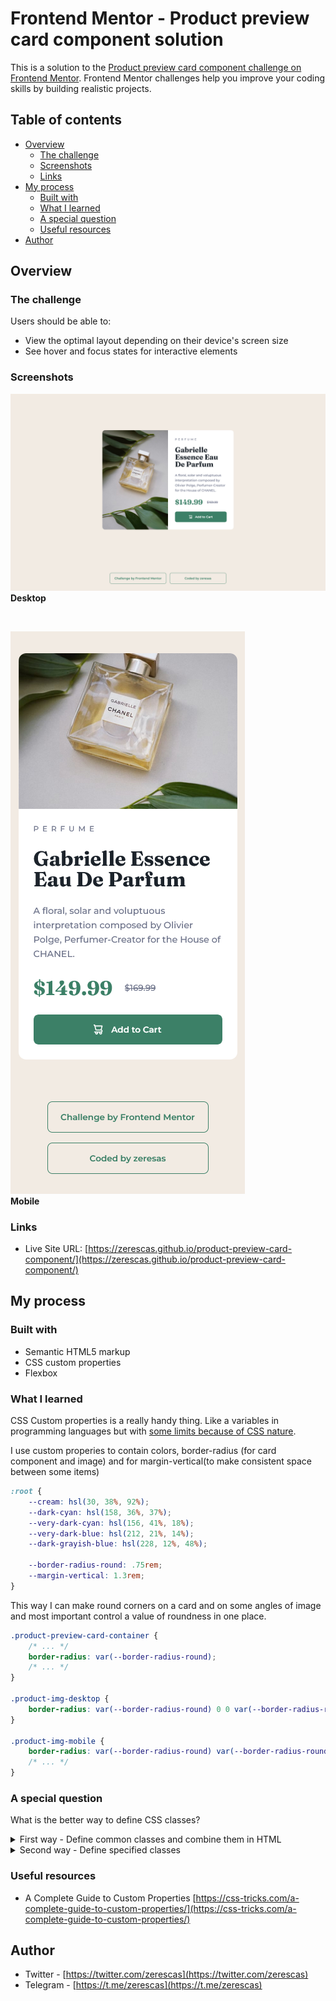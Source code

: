 # Frontend Mentor - Product preview card component solution

This is a solution to the [Product preview card component challenge on Frontend Mentor](https://www.frontendmentor.io/challenges/product-preview-card-component-GO7UmttRfa). Frontend Mentor challenges help you improve your coding skills by building realistic projects. 

## Table of contents

- [Overview](#overview)
  - [The challenge](#challenge)
  - [Screenshots](#screenshots)
  - [Links](#links)
- [My process](#my-process)
  - [Built with](#built-with)
  - [What I learned](#what-i-learned)
  - [A special question](#a-special-question)
  - [Useful resources](#useful-resources)
- [Author](#author)


## Overview

### The challenge

Users should be able to:

- View the optimal layout depending on their device's screen size
- See hover and focus states for interactive elements

### Screenshots

![webpage-screenshot-desktop](/images/webpage-screenshot-desktop.png)<br>
**Desktop**

<br>

![images/webpage-screenshot-mobile](/images/webpage-screenshot-mobile.png)<br>
**Mobile**

### Links

- Live Site URL: [https://zerescas.github.io/product-preview-card-component/](https://zerescas.github.io/product-preview-card-component/)

## My process

### Built with

- Semantic HTML5 markup
- CSS custom properties
- Flexbox

### What I learned

CSS Custom properties is a really handy thing. Like a variables in programming languages but with [some limits because of CSS nature](https://css-tricks.com/the-big-gotcha-with-custom-properties/).

I use custom properies to contain colors, border-radius (for card component and image) and for margin-vertical(to make consistent space between some items)

```css
:root {
    --cream: hsl(30, 38%, 92%);
    --dark-cyan: hsl(158, 36%, 37%);
    --very-dark-cyan: hsl(156, 41%, 18%);
    --very-dark-blue: hsl(212, 21%, 14%);
    --dark-grayish-blue: hsl(228, 12%, 48%);

    --border-radius-round: .75rem;
    --margin-vertical: 1.3rem;
}
```

This way I can make round corners on a card and on some angles of image and most important control a value of roundness  in one place.

```css
.product-preview-card-container {
    /* ... */
    border-radius: var(--border-radius-round);
    /* ... */
}

.product-img-desktop {
    border-radius: var(--border-radius-round) 0 0 var(--border-radius-round);
}

.product-img-mobile {
    border-radius: var(--border-radius-round) var(--border-radius-round) 0 0;
    /* ... */
}
```

### A special question

What is the better way to define CSS classes?

<details>
<summary>First way - Define common classes and combine them in HTML
</summary>

```css
.flex-row {
  display: flex;
  flex-flow: row nowrap;
}

.flex-column {
  display: flex;
  flex-flow: column nowrap;
}

.flex-1 {
  flex: 1 0 0;
}

.align-items-center {
  align-items: center;
}

.justify-content-center {
  justify-content: center;
}
```

```HTML
<!-- ... -->
<div class="flex-column align-items-center justify-content-center">
  <div class="flex-1">
    <!-- ... -->
  </div>
  <div class="flex-1 flex-row align-items-center">
    <!-- ... -->
  </div>
</div>
<!-- ... -->
```

**Advantage** - More flexibile way

**Disadvantage** - HTML element's styles can contains so many items
</details>

<details>
<summary>Second way - Define specified classes</summary>

```css
.card-container {
  /* ... */
  background-color: white;
  color: black;
  padding: 1rem;
  /* ... */
  display: flex;
  flex-flow: column nowrap;
  align-items: center;
  justify-content: center;
  /* ... */
}

.product-img-container {
  flex: 1 0 0;
}

.product-info-container {
  /* ... */
  padding: 0.5rem;
  /* ... */
  flex: 1 0 0;
  display: flex;
  flex-flow: row nowrap;
  align-items: center;
  /* ... */
}
```

```HTML
<!-- ... -->
<div class="card-container">
  <div class="product-img-container">
    <!-- ... -->
  </div>
  <div class="product-info-container">
    <!-- ... -->
  </div>
</div>
<!-- ... -->
```

**Advantage** - More logical way

**Disadvantage** - CSS file contains repeated properties in various selectors.
</details>

### Useful resources

- A Complete Guide to Custom Properties [https://css-tricks.com/a-complete-guide-to-custom-properties/](https://css-tricks.com/a-complete-guide-to-custom-properties/)

## Author

- Twitter - [https://twitter.com/zerescas](https://twitter.com/zerescas)
- Telegram - [https://t.me/zerescas](https://t.me/zerescas)
